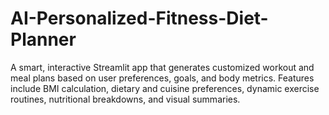# AI-Personalized-Fitness-Diet-Planner
A smart, interactive Streamlit app that generates customized workout and meal plans based on user preferences, goals, and body metrics. Features include BMI calculation, dietary and cuisine preferences, dynamic exercise routines, nutritional breakdowns, and visual summaries. 
